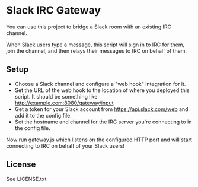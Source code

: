 Slack IRC Gateway
=================

You can use this project to bridge a Slack room with an existing IRC channel.

When Slack users type a message, this script will sign in to IRC for them, join the 
channel, and then relays their messages to IRC on behalf of them.


Setup
-----

* Choose a Slack channel and configure a "web hook" integration for it.
* Set the URL of the web hook to the location of where you deployed this script. It should be something like http://example.com:8080/gateway/input
* Get a token for your Slack account from https://api.slack.com/web and add it to the config file.
* Set the hostname and channel for the IRC server you're connecting to in the config file.

Now run gateway.js which listens on the configured HTTP port and will start connecting to IRC on behalf of your Slack users!


License
-------

See LICENSE.txt

